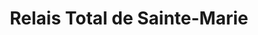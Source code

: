 ---
title: "Relais Total de Sainte-Marie"
url: /sainte-marie-aux-mines/relais-total-de-sainte-marie/
shop: commodité
---